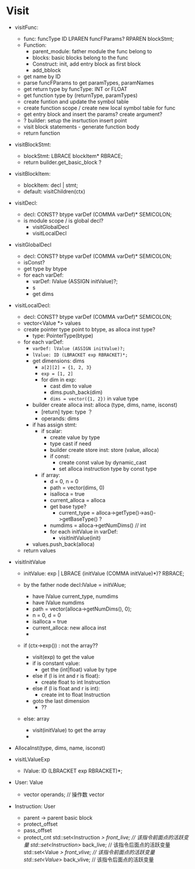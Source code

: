 # Visit

- visitFunc:
  - func: funcType ID LPAREN funcFParams? RPAREN blockStmt;
  - Function:
    - parent_module: father module the func belong to
    - blocks: basic blocks belong to the func
    - Construct: init, add entry block as first block
    - add_bblock
  - get name by ID
  - parse funcFParams to get paramTypes, paramNames
  - get return type by funcType: INT or FLOAT
  - get function type by (returnType, paramTypes)
  - create funtion and update the symbol table
  - create function scope / create new local symbol table for func
  - get entry block and insert the params? create argument?
  - ? builder: setup the insrtuction insert point
  - visit block statements - generate function body
  - return function

- visitBlockStmt:
  - blockStmt: LBRACE blockItem* RBRACE;
  - return builder.get_basic_block ?

- visitBlockItem:
  - blockItem: decl | stmt;
  - default: visitChildren(ctx)

- visitDecl:
  - decl: CONST? btype varDef (COMMA varDef)* SEMICOLON;
  - is module scope / is global decl?
    - visitGlobalDecl
    - visitLocalDecl

- visitGlobalDecl
  - decl: CONST? btype varDef (COMMA varDef)* SEMICOLON;
  - isConst?
  - get type by btype
  - for each varDef:
    - varDef: lValue (ASSIGN initValue)?;
    - s
    - get dims

- visitLocalDecl:
  - decl: CONST? btype varDef (COMMA varDef)* SEMICOLON;
  - vector<Value *> values
  - create pointer type point to btype, as alloca inst type?
    - type: PointerType(btype)
  - for each varDef:
    - `varDef: lValue (ASSIGN initValue)?;`
    - `lValue: ID (LBRACKET exp RBRACKET)*;`
    - get dimensions: dims
      - `a[2][2] = {1, 2, 3}`
      - `exp = [1, 2]`
      - for dim in exp:
        - cast dim to value
        - dims.push_back(dim)
        - `dims = vector({1, 2})` in value type
    - builder create alloca inst: alloca (type, dims, name, isconst)
      - [return] type: type ？
      - operands: dims
    - if has assign stmt:
      - if scalar:
        - create value by type
        - type cast if need
        - builder create store inst: store (value, alloca)
        - if const:
          - create const value by dynamic_cast
          - set alloca instruction type by const type
      - if array:
        - d = 0, n = 0
        - path = vector<int>(dims, 0)
        - isalloca = true
        - current_alloca = alloca
        - get base type?
          - current_type = alloca->getType()->as<PointerType>()->getBaseType() ?
        - numdims = alloca->getNumDims() // int
        - for each initValue in varDef:
          - visitInitValue(init)
    - values.push_back(alloca)
  - return values

- visitInitValue
  - initValue: exp | LBRACE (initValue (COMMA initValue)*)? RBRACE;
  - by the father node decl:lValue = initVAlue;
    - have lValue current_type, numdims
    - have lValue numdims
    - path = vector<int>(alloca->getNumDims(), 0);
    - n = 0, d = 0
    - isalloca = true
    - current_alloca: new alloca inst
    -
  - if (ctx->exp()) : not the array??
    - visit(exp) to get the value
    - if is constant value:
      - get the (int|float) value by type
    - else if (l is int and r is float):
      - create float to int Instruction
    - else if (l is float and r is int):
      - create int to float Instruction
    - goto the last dimension
      - ??

  - else: array
    - visit(initValue) to get the array
    - 

- AllocaInst(type, dims, name, isconst)

- visitLValueExp
  - lValue: ID (LBRACKET exp RBRACKET)*;

- User: Value
  - vector<Use> operands; // 操作数 vector

- Instruction: User
  - parent -> parent basic block
  - protect_offset
  - pass_offset
  - protect_cnt
    std::set<Instruction *> front_live; // 该指令前面点的活跃变量
    std::set<Instruction*> back_live;  // 该指令后面点的活跃变量
    std::set<Value *> front_vlive;      // 该指令前面点的活跃变量
    std::set<Value*> back_vlive;       // 该指令后面点的活跃变量
